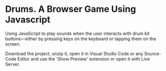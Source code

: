 # Drums. A Browser Game Using Javascript
Using JavaScript to play sounds when the user interacts with drum kit buttons—either by pressing keys on the keyboard or tapping them on the screen.

Download the project, unzip it, open it in Visual Studio Code or any Source-Code Editor and use the 'Show Preview' extension or open it with Live Server.
